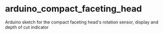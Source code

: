 # arduino_compact_faceting_head
Arduino sketch for the compact faceting head's rotation sensor, display and depth of cut indicator
